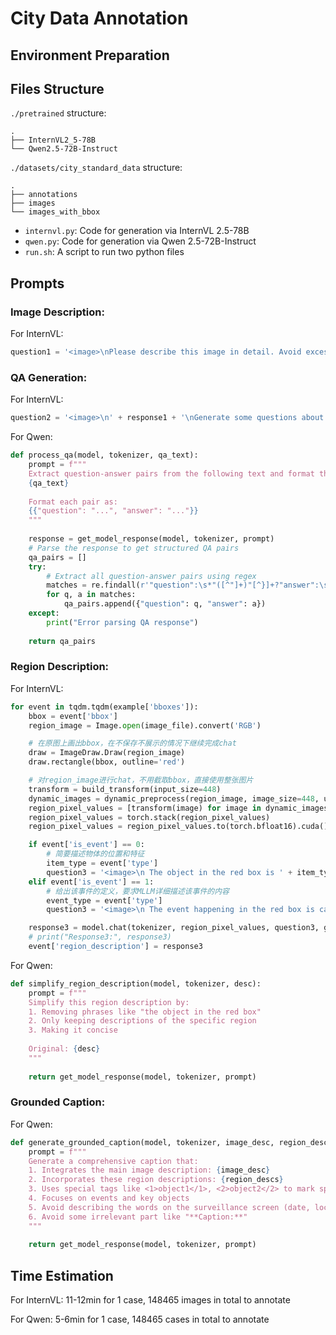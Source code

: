 # City Data Annotation

## Environment Preparation

## Files Structure

`./pretrained` structure:

```
.
├── InternVL2_5-78B
└── Qwen2.5-72B-Instruct
```

`./datasets/city_standard_data` structure:

```
.
├── annotations
├── images
└── images_with_bbox
```

- `internvl.py`: Code for generation via InternVL 2.5-78B
- `qwen.py`: Code for generation via Qwen 2.5-72B-Instruct
- `run.sh`: A script to run two python files 

## Prompts

### Image Description:

For InternVL:

```python
question1 = '<image>\nPlease describe this image in detail. Avoid excessively long and detailed expressions, condense them into a single paragraph without describing the words on the surveillance screen (date, location, etc.) and without describing the words that appear on the screen (content of the sign, etc.)'
```

### QA Generation:

For InternVL:

```python
question2 = '<image>\n' + response1 + '\nGenerate some questions about the image content and give the answer. Avoid describing the words on the surveillance screen (date, location, etc.) and the words that appear on the screen (content of the sign, etc.)'
```

For Qwen:

```python
def process_qa(model, tokenizer, qa_text):
    prompt = f"""
    Extract question-answer pairs from the following text and format them as JSON:
    {qa_text}
    
    Format each pair as:
    {{"question": "...", "answer": "..."}}
    """
    
    response = get_model_response(model, tokenizer, prompt)
    # Parse the response to get structured QA pairs
    qa_pairs = []
    try:
        # Extract all question-answer pairs using regex
        matches = re.findall(r'"question":\s*"([^"]+)"[^}]+?"answer":\s*"([^"]+)"', response)
        for q, a in matches:
            qa_pairs.append({"question": q, "answer": a})
    except:
        print("Error parsing QA response")
    
    return qa_pairs
```

### Region Description:

For InternVL:

```python
for event in tqdm.tqdm(example['bboxes']):
    bbox = event['bbox']
    region_image = Image.open(image_file).convert('RGB')

    # 在原图上画出bbox，在不保存不展示的情况下继续完成chat
    draw = ImageDraw.Draw(region_image)
    draw.rectangle(bbox, outline='red')

    # 对region_image进行chat，不用截取bbox，直接使用整张图片
    transform = build_transform(input_size=448)
    dynamic_images = dynamic_preprocess(region_image, image_size=448, use_thumbnail=True, max_num=12)
    region_pixel_values = [transform(image) for image in dynamic_images]
    region_pixel_values = torch.stack(region_pixel_values)
    region_pixel_values = region_pixel_values.to(torch.bfloat16).cuda()

    if event['is_event'] == 0:
        # 简要描述物体的位置和特征
        item_type = event['type']
        question3 = '<image>\n The object in the red box is ' + item_type + '. Please describe the location and characteristics of the object briefly.'
    elif event['is_event'] == 1:
        # 给出该事件的定义，要求MLLM详细描述该事件的内容
        event_type = event['type']
        question3 = '<image>\n The event happening in the red box is called ' + event_type + '. Please describe the content of the event in detail.'

    response3 = model.chat(tokenizer, region_pixel_values, question3, generation_config)
    # print("Response3:", response3)
    event['region_description'] = response3
```

For Qwen:

```python
def simplify_region_description(model, tokenizer, desc):
    prompt = f"""
    Simplify this region description by:
    1. Removing phrases like "the object in the red box"
    2. Only keeping descriptions of the specific region
    3. Making it concise
    
    Original: {desc}
    """
    
    return get_model_response(model, tokenizer, prompt)
```

### Grounded Caption:

For Qwen:

```python
def generate_grounded_caption(model, tokenizer, image_desc, region_descs):
    prompt = f"""
    Generate a comprehensive caption that:
    1. Integrates the main image description: {image_desc}
    2. Incorporates these region descriptions: {region_descs}
    3. Uses special tags like <1>object1</1>, <2>object2</2> to mark specific items
    4. Focuses on events and key objects
    5. Avoid describing the words on the surveillance screen (date, location, etc.) and the words that appear on the screen (content of the sign, etc.)
    6. Avoid some irrelevant part like "**Caption:**"
    """
    
    return get_model_response(model, tokenizer, prompt)
```

## Time Estimation

For InternVL: 11-12min for 1 case, 148465 images in total to annotate

For Qwen: 5-6min for 1 case, 148465 cases in total to annotate
